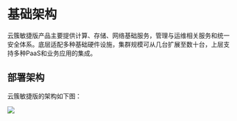 # 基础架构

云簇敏捷版产品主要提供计算、存储、网络基础服务，管理与运维相关服务和统一安全体系。底层适配多种基础硬件设施，集群规模可从几台扩展至数十台，上层支持多种PaaS和业务应用的集成。

## 部署架构

云簇敏捷版的架构如下图：

![](https://github.com/jdcloudcom/cn/blob/cn-jdstack-agility/image/JDStack-Agility/1564122183696.png)

